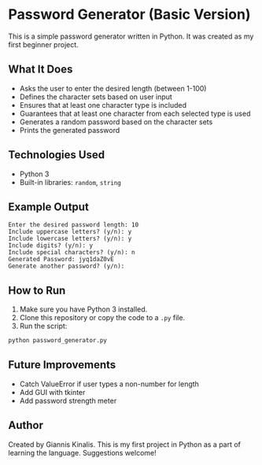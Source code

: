 # Password Generator (Basic Version)

This is a simple password generator written in Python. It was created as my first beginner project.

## What It Does

- Asks the user to enter the desired length (between 1-100)
- Defines the character sets based on user input
- Ensures that at least one character type is included
- Guarantees that at least one character from each selected type is used
- Generates a random password based on the character sets
- Prints the generated password

## Technologies Used

- Python 3
- Built-in libraries: `random`, `string`

## Example Output

```
Enter the desired password length: 10
Include uppercase letters? (y/n): y
Include lowercase letters? (y/n): y
Include digits? (y/n): y
Include special characters? (y/n): n
Generated Password: jyq1daZ0vE
Generate another password? (y/n): 
```
## How to Run

1. Make sure you have Python 3 installed.
2. Clone this repository or copy the code to a `.py` file.
3. Run the script:

```bash
python password_generator.py
```

## Future Improvements

- Catch ValueError if user types a non-number for length
- Add GUI with tkinter
- Add password strength meter 

## Author

Created by Giannis Kinalis. This is my first project in Python as a part of learning the language.  Suggestions welcome!
